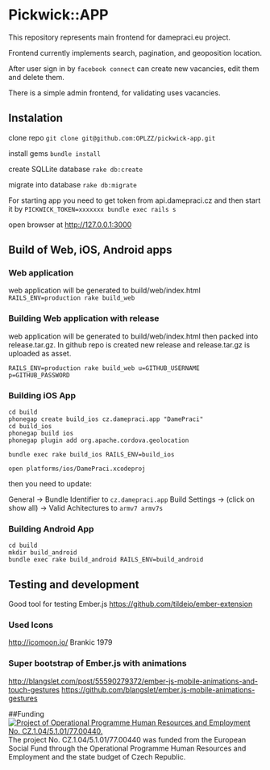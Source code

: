 # Pickwick::APP


This repository represents main frontend for damepraci.eu project.

Frontend currently implements search, pagination, and geoposition location.

After user sign in by `facebook connect` can create new vacancies, edit them and delete them.

There is a simple admin frontend, for validating uses vacancies.

## Instalation

clone repo
`git clone git@github.com:OPLZZ/pickwick-app.git`

install gems
`bundle install`

create SQLLite database
`rake db:create`

migrate into database
`rake db:migrate`

For starting app you need to get token from api.damepraci.cz
and then start it by
`PICKWICK_TOKEN=xxxxxxx bundle exec rails s`

open browser at http://127.0.0.1:3000

## Build of Web, iOS, Android apps

### Web application

web application will be generated to build/web/index.html 
`RAILS_ENV=production rake build_web`

### Building Web application with release

web application will be generated to build/web/index.html then packed into release.tar.gz. 
In github repo is created new release and release.tar.gz is uploaded as asset.

`RAILS_ENV=production rake build_web u=GITHUB_USERNAME p=GITHUB_PASSWORD`

### Building iOS App

```
cd build
phonegap create build_ios cz.damepraci.app "DamePraci"
cd build_ios
phonegap build ios
phonegap plugin add org.apache.cordova.geolocation

bundle exec rake build_ios RAILS_ENV=build_ios

open platforms/ios/DamePraci.xcodeproj
```

then you need to update:

General -> Bundle Identifier to `cz.damepraci.app`
Build Settings -> (click on show all) -> Valid Achitectures to `armv7 armv7s`

### Building Android App

```
cd build
mkdir build_android
bundle exec rake build_android RAILS_ENV=build_android
```

## Testing and development

Good tool for testing Ember.js
https://github.com/tildeio/ember-extension

### Used Icons
http://icomoon.io/
Brankic 1979

### Super bootstrap of Ember.js with animations
http://blangslet.com/post/55590279372/ember-js-mobile-animations-and-touch-gestures
https://github.com/blangslet/ember.js-mobile-animations-gestures

##Funding
<a href="http://esfcr.cz/" target="_blank"><img src="http://novamedia.ff.cuni.cz/system/files/oplzz_banner_en.png" alt="Project of Operational Programme Human Resources and Employment No. CZ.1.04/5.1.01/77.00440."></a>
The project No. CZ.1.04/5.1.01/77.00440 was funded from the European Social Fund through the Operational Programme Human Resources and Employment and the state budget of Czech Republic.
